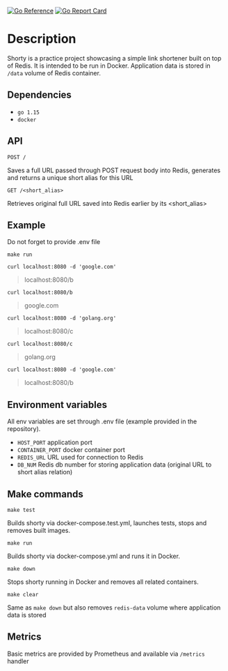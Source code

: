 [![Go Reference](https://pkg.go.dev/badge/github.com/yexelm/shorty.svg)](https://pkg.go.dev/github.com/yexelm/shorty)
[![Go Report Card](https://goreportcard.com/badge/github.com/yexelm/shorty)](https://goreportcard.com/report/github.com/yexelm/shorty)

# Description

Shorty is a practice project showcasing a simple link shortener built on top of Redis. 
It is intended to be run in Docker. Application data is stored in `/data` volume of Redis container.

## Dependencies

- `go 1.15`
- `docker`

## API

```
POST /
```

Saves a full URL passed through POST request body into Redis, generates and returns a unique short alias for this URL

```
GET /<short_alias>
```

Retrieves original full URL saved into Redis earlier by its <short_alias>

## Example

Do not forget to provide .env file
```shell
make run
```
```shell
curl localhost:8080 -d 'google.com'
```
> localhost:8080/b
```shell
curl localhost:8080/b
```
> google.com
```shell
curl localhost:8080 -d 'golang.org'
```
> localhost:8080/c 
 ```shell
curl localhost:8080/c
```
> golang.org
```shell
curl localhost:8080 -d 'google.com'
```
> localhost:8080/b

## Environment variables

All env variables are set through .env file (example provided in the repository).

- `HOST_PORT` application port
- `CONTAINER_PORT` docker container port  
- `REDIS_URL` URL used for connection to Redis
- `DB_NUM` Redis db number for storing application data (original URL to short alias relation)

## Make commands

```
make test
```

Builds shorty via docker-compose.test.yml, launches tests, stops and removes built images.

```
make run
```

Builds shorty via docker-compose.yml and runs it in Docker.

```
make down
```

Stops shorty running in Docker and removes all related containers.

```
make clear
```

Same as `make down` but also removes `redis-data` volume where application data is stored

## Metrics
Basic metrics are provided by Prometheus and available via ```/metrics``` handler